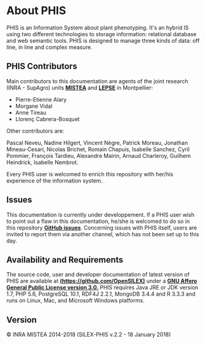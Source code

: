# About PHIS

PHIS is an Information System about plant phenotyping. It's an hybrid IS using two different technologies to storage information: relational database and web semantic tools. PHIS is designed to manage three kinds of data: off line, in line and complex measure.

<!---## PHENOME Project

PHENOME will provide France with an up-to-date, versatile, high throughput infrastructure and suite of methods allowing characterisation of panels of genotypes of different species (the most important crop species) under scenarios associated with climate changes.
--->

## PHIS Contributors

Main contributors to this documentation are agents of the joint research (INRA - SupAgro) units [**MISTEA**](https://www6.montpellier.inra.fr/mistea_eng/ "MISTEA") and [**LEPSE**](https://www6.montpellier.inra.fr/lepse_eng/ "LEPSE") in Montpellier:

- Pierre-Etienne Alary
- Morgane Vidal
- Anne Tireau
- Llorenç Cabrera-Bosquet

Other contributors are:

Pascal Neveu, Nadine Hilgert, Vincent Nègre, Patrick Moreau, Jonathan Mineau-Cesari, Nicolas Brichet, Romain Chapuis, Isabelle Sanchez, Cyril Pommier, François Tardieu, Alexandre Mairin, Arnaud Charleroy, Guilhem Heindrick, Isabelle Nembrot.

Every PHIS user is welcomed to enrich this repository with her/his experience of the information system.

## Issues

This documentation is currently under developpement.
If a PHIS user wish to point out a flaw in this documentation, he/she is welcomed to do so in this repository [**GitHub issues**](https://github.com/OpenSILEX/PHIS2-docs-community/issues "GitHub issues").
Concerning issues with PHIS itself, users are invited to report them via another channel, which has not been set up to this day.

## Availability and Requirements

The source code, user and developer documentation of latest version of PHIS are available at [**(https://github.com/OpenSILEX)**](https://github.com/OpenSILEX) under a [**GNU Affero General Public License version 3.0.**](https://www.gnu.org/licenses/agpl-3.0.en.html) PHIS requires Java JRE or JDK version 1.7, PHP 5.6, PostgreSQL 10.1, RDF4J 2.2.1, MongoDB 3.4.4 and R 3.3.3 and runs on Linux, Mac, and Microsoft Windows platforms.

## Version

&copy; INRA MISTEA 2014-2018 (SILEX-PHIS v.2.2 - 18 January 2018)
